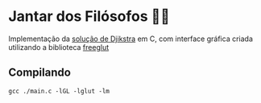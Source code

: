 # Jantar dos Filósofos 🧔🍲

Implementação da [solução de Djikstra](https://en.wikipedia.org/wiki/Dining_philosophers_problem#Dijkstra's_solution) em C, com interface gráfica criada utilizando a biblioteca [freeglut](https://freeglut.sourceforge.net)

## Compilando

    gcc ./main.c -lGL -lglut -lm

